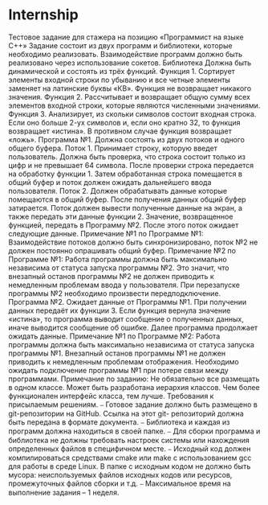 # Internship
Тестовое задание для стажера на
позицию «Программист на языке C++»
Задание состоит из двух программ и библиотеки, которые необходимо реализовать.
Взаимодействие программ должно быть реализовано через использование сокетов.
Библиотека
Должна быть динамической и состоять из трёх функций.
Функция 1. Сортирует элементы входной строки по убыванию и все четные элементы заменяет на
латинские буквы «КВ». Функция не возвращает никакого значения.
Функция 2. Рассчитывает и возвращает общую сумму всех элементов входной строки, которые
являются численными значениями.
Функция 3. Анализирует, из скольки символов состоит входная строка. Если оно больше 2-ух
символов и, если оно кратно 32, то функция возвращает «истина». В противном случае функция
возвращает «ложь».
Программа №1.
Должна состоять из двух потоков и одного общего буфера.
Поток 1. Принимает строку, которую введет пользователь. Должна быть проверка, что строка
состоит только из цифр и не превышает 64 символа. После проверки строка передается на
обработку функции 1. Затем обработанная строка помещается в общий буфер и поток должен
ожидать дальнейшего ввода пользователя.
Поток 2. Должен обрабатывать данные которые помещаются в общий буфер. После получения
данных общий буфер затирается. Поток должен вывести полученные данные на экран, а также
передать эти данные функции 2. Значение, возвращенное функцией, передать в Программу №2.
После этого поток ожидает следующие данные.
Примечание №1 по Программе №1: Взаимодействие потоков должно быть синхронизировано,
поток №2 не должен постоянно опрашивать общий буфер.
Примечание №2 по Программе №1: Работа программы должна быть максимально независима
от статуса запуска программы №2. Это значит, что внезапный останов программы №2 не
должен приводить к немедленным проблемам ввода у пользователя.
При перезапуске программы №2 необходимо произвести передподключение.
Программа №2.
Ожидает данные от Программы №1. При получении данных передаёт их функции 3. Если функция
вернула значение «истина», то программа выводит сообщение о полученных данных, иначе
выводится сообщение об ошибке. Далее программа продолжает ожидать данные.
Примечание №1 по Программе №2: Работа программы должна быть максимально независима
от статуса запуска программы №1. Внезапный останов программы №1 не должен приводить
к немедленным проблемам отображения. Необходимо ожидать подключение программы №1
при потере связи между программами.
Примечание по заданию: Не обязательно все размещать в одном классе. Может быть разработана
иерархия классов. Чем более функционален интерфейс класса, тем лучше.
Требования к присылаемым решениям.
⎯ Готовое задание должно быть размещено в git-репозитории на GitHub. Ссылка на этот git-
репозиторий должна быть передана в формате документа.
⎯ Библиотека и каждая из программ должна находиться в своей папке.
⎯ Для сборки программа и библиотека не должны требовать настроек системы или
нахождения определенных файлов в специфичном месте.
⎯ Исходный код должен компилироваться средствами cmake или make с использованием gcc
для работы в среде Linux. В папке с исходным кодом не должно быть мусора:
неиспользуемых файлов исходных кодов или ресурсов, промежуточных файлов сборки и
т.д.
⎯ Максимальное время на выполнение задания – 1 неделя.
